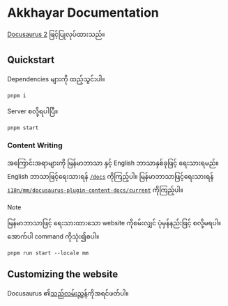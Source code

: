 # Akkhayar Documentation

[Docusaurus 2](https://docusaurus.io/) ဖြင့်ပြုလုပ်ထားသည်။

## Quickstart

Dependencies များကို ထည့်သွင်းပါ။

```bash
pnpm i
```

Server စလို့ရပါပြီ။

```bash
pnpm start
```

### Content Writing

အကြောင်းအရာများကို မြန်မာဘာသာ နှင့် English ဘာသာနှစ်ခုဖြင့် ရေးသားရမည်။ English ဘာသာဖြင့်ရေးသားရန် [`/docs`](./docs) ကိုကြည့်ပါ။ မြန်မာဘာသာဖြင့်ရေးသားရန် [`i18n/mm/docusaurus-plugin-content-docs/current`](./i18n/mm/docusaurus-plugin-content-docs/current) ကိုကြည့်ပါ။

> [!NOTE]
>
> မြန်မာဘာသာဖြင့် ရေးသားထားသော website ကိုစမ်းလျှင် ပုံမှန်နည်းဖြင့် စလို့မရပါ။ အောက်ပါ command ကိုသုံး၍စပါ။
> ```
> pnpm run start --locale mm
> ```

## Customizing the website

Docusaurus ၏[သည်လမ်းညွှန်](https://docusaurus.io/docs/swizzling)ကိုအရင်ဖတ်ပါ။
